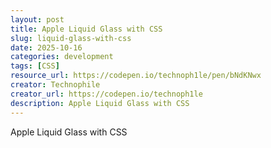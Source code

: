 ```yaml
---
layout: post
title: Apple Liquid Glass with CSS
slug: liquid-glass-with-css
date: 2025-10-16
categories: development
tags: [CSS]
resource_url: https://codepen.io/technoph1le/pen/bNdKNwx
creator: Technophile
creator_url: https://codepen.io/technoph1le
description: Apple Liquid Glass with CSS
---
```


Apple Liquid Glass with CSS
